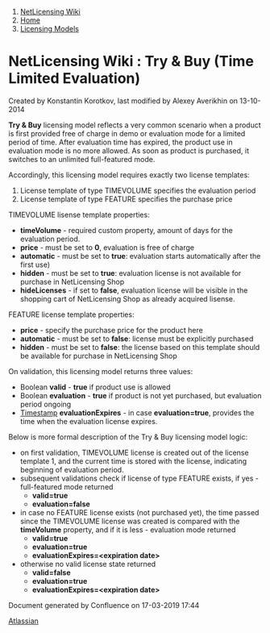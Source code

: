 1.  [NetLicensing Wiki](index.html)
2.  [Home](Home_11010214.html)
3.  [Licensing Models](Licensing-Models_11010230.html)

<span id="title-text"> NetLicensing Wiki : Try & Buy (Time Limited Evaluation) </span>
======================================================================================

Created by <span class="author"> Konstantin Korotkov</span>, last
modified by <span class="editor"> Alexey Averikhin</span> on 13-10-2014

**Try & Buy** licensing model reflects a very common scenario when a
product is first provided free of charge in demo or evaluation mode for
a limited period of time. After evaluation time has expired, the product
use in evaluation mode is no more allowed. As soon as product is
purchased, it switches to an unlimited full-featured mode.

Accordingly, this licensing model requires exactly two license
templates:

1.  License template of type TIMEVOLUME specifies the evaluation period
2.  License template of type FEATURE specifies the purchase price

TIMEVOLUME lisense template properties:

-   **timeVolume** - required custom property, amount of days for the
    evaluation period.
-   **price** - must be set to **0**, evaluation is free of charge
-   **automatic** - must be set to **true**: evaluation starts
    automatically after the first use)
-   **hidden** - must be set to **true**: evaluation license is not
    available for purchase in NetLicensing Shop
-   **hideLicenses** - if set to **false**, evaluation license will be
    visible in the shopping cart of NetLicensing Shop as already
    acquired lisense.

FEATURE license template properties:

-   **price** - specify the purchase price for the product here
-   **automatic** - must be set to **false**: license must be explicitly
    purchased
-   **hidden** - must be set to **false**: the license based on this
    template should be available for purchase in NetLicensing Shop

On validation, this licensing model returns three values:

-   Boolean **valid** - **true** if product use is allowed
-   Boolean **evaluation** - **true** if product is not yet purchased,
    but evaluation period ongoing
-   [Timestamp](11010215.html#NetLicensingAPI(RESTful)-DataTypes)
    **evaluationExpires** - in case **evaluation=true**, provides the
    time when the evaluation license expires.

Below is more formal description of the Try & Buy licensing model logic:

-   on first validation, TIMEVOLUME license is created out of the
    license template 1, and the current time is stored with the license,
    indicating beginning of evaluation period.
-   subsequent validations check if license of type FEATURE exists, if
    yes - full-featured mode returned
    -   **valid=true**
    -   **evaluation=false**
-   in case no FEATURE license exists (not purchased yet), the time
    passed since the TIMEVOLUME license was created is compared with the
    **timeVolume** property, and if it is less - evaluation mode
    returned
    -   **valid=true**
    -   **evaluation=true**
    -   **evaluationExpires=\<expiration date\>**
-   otherwise no valid license state returned
    -   **valid=false**
    -   **evaluation=true**
    -   **evaluationExpires=\<expiration date\>**

Document generated by Confluence on 17-03-2019 17:44

[Atlassian](http://www.atlassian.com/)
